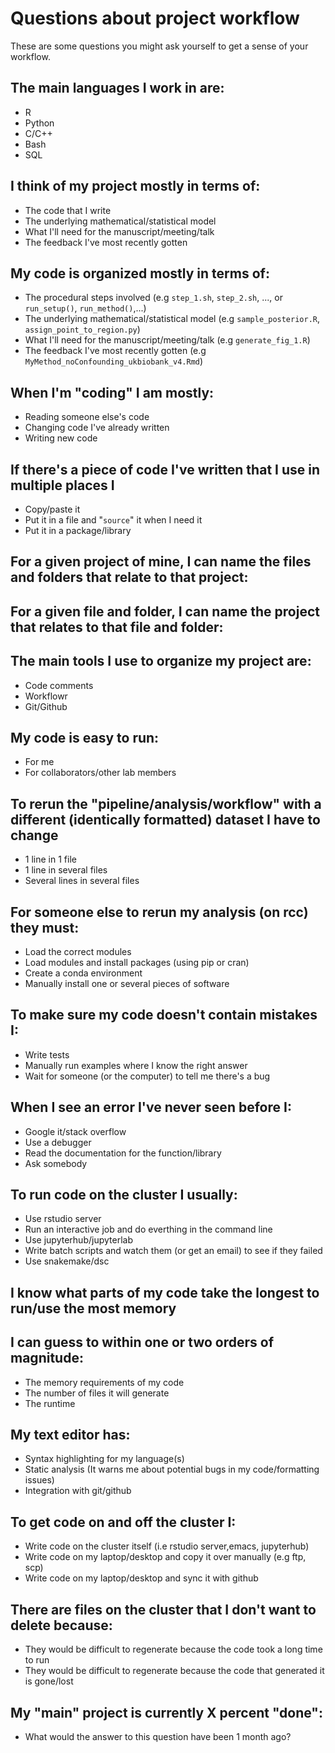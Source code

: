 Questions about project workflow
================================

These are some questions you might ask yourself to get a sense of your
workflow.

The main languages I work in are:
---------------------------------

-   R
-   Python
-   C/C++
-   Bash
-   SQL

I think of my project mostly in terms of:
-----------------------------------------

-   The code that I write
-   The underlying mathematical/statistical model
-   What I\'ll need for the manuscript/meeting/talk
-   The feedback I\'ve most recently gotten

My code is organized mostly in terms of:
----------------------------------------

-   The procedural steps involved (e.g `step_1.sh`, `step_2.sh`, ..., or
    `run_setup()`, `run_method()`,...)
-   The underlying mathematical/statistical model (e.g
    `sample_posterior.R`, `assign_point_to_region.py`)
-   What I\'ll need for the manuscript/meeting/talk (e.g
    `generate_fig_1.R`)
-   The feedback I\'ve most recently gotten (e.g
    `MyMethod_noConfounding_ukbiobank_v4.Rmd`)

When I\'m \"coding\" I am mostly:
---------------------------------

-   Reading someone else\'s code
-   Changing code I\'ve already written
-   Writing new code

If there\'s a piece of code I\'ve written that I use in multiple places I
-------------------------------------------------------------------------

-   Copy/paste it
-   Put it in a file and \"`source`\" it when I need it
-   Put it in a package/library

For a given project of mine, I can name the files and folders that relate to that project:
------------------------------------------------------------------------------------------

For a given file and folder, I can name the project that relates to that file and folder:
-----------------------------------------------------------------------------------------

The main tools I use to organize my project are:
------------------------------------------------

-   Code comments
-   Workflowr
-   Git/Github

My code is easy to run:
-----------------------

-   For me
-   For collaborators/other lab members

To rerun the \"pipeline/analysis/workflow\" with a different (identically formatted) dataset I have to change
-------------------------------------------------------------------------------------------------------------

-   1 line in 1 file
-   1 line in several files
-   Several lines in several files

For someone else to rerun my analysis (on rcc) they must:
---------------------------------------------------------

-   Load the correct modules
-   Load modules and install packages (using pip or cran)
-   Create a conda environment
-   Manually install one or several pieces of software

To make sure my code doesn\'t contain mistakes I:
-------------------------------------------------

-   Write tests
-   Manually run examples where I know the right answer
-   Wait for someone (or the computer) to tell me there\'s a bug

When I see an error I\'ve never seen before I:
----------------------------------------------

-   Google it/stack overflow
-   Use a debugger
-   Read the documentation for the function/library
-   Ask somebody

To run code on the cluster I usually:
-------------------------------------

-   Use rstudio server
-   Run an interactive job and do everthing in the command line
-   Use jupyterhub/jupyterlab
-   Write batch scripts and watch them (or get an email) to see if they
    failed
-   Use snakemake/dsc

I know what parts of my code take the longest to run/use the most memory
------------------------------------------------------------------------

I can guess to within one or two orders of magnitude:
-----------------------------------------------------

-   The memory requirements of my code
-   The number of files it will generate
-   The runtime

My text editor has:
-------------------

-   Syntax highlighting for my language(s)
-   Static analysis (It warns me about potential bugs in my
    code/formatting issues)
-   Integration with git/github

To get code on and off the cluster I:
-------------------------------------

-   Write code on the cluster itself (i.e rstudio server,emacs,
    jupyterhub)
-   Write code on my laptop/desktop and copy it over manually (e.g ftp,
    scp)
-   Write code on my laptop/desktop and sync it with github

There are files on the cluster that I don\'t want to delete because:
--------------------------------------------------------------------

-   They would be difficult to regenerate because the code took a long
    time to run
-   They would be difficult to regenerate because the code that
    generated it is gone/lost

My \"main\" project is currently X percent \"done\":
----------------------------------------------------

-   What would the answer to this question have been 1 month ago?
